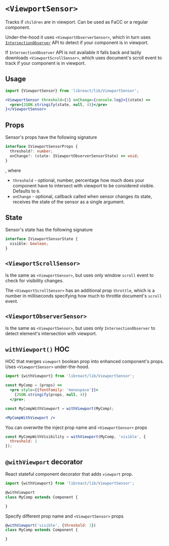 # `<ViewportSensor>`

Tracks if `children` are in viewport. Can be used as FaCC or a regular component.

Under-the-hood it uses `<ViewportObserverSensor>`, which in turn uses [`IntersectionObserver`](https://developer.mozilla.org/en-US/docs/Web/API/IntersectionObserver) API
to detect if your component is in viewport.

If `IntersectionObserver` API is not available it falls back and lazily downloads `<ViewportScrollSensor>`,
which uses document's scroll event to track if your component is in viewport.

## Usage

```jsx
import {ViewportSensor} from 'libreact/lib/ViewportSensor';

<ViewportSensor threshold={1} onChange={console.log}>{(state) =>
  <pre>{JSON.stringify(state, null, 4)}</pre>
}</ViewportSensor>
```

## Props

Sensor's props have the following signature

```ts
interface IViewportSensorProps {
  threshold?: number;
  onChange?: (state: IViewportObserverSensorState) => void;
}
```

, where

  - `threshold` - optional, number, percentage how much does your component have to intersect with viewport
  to be considered visible. Defaults to `0`.
  - `onChange` - optional, callback called when sensor changes its state, receives the state of the sensor as
  a single argument.

## State

Sensor's state has the following signature

```ts
interface IViewportSensorState {
  visible: boolean;
}
```


## `<ViewportScrollSensor>`

Is the same as `<ViewportSensor>`, but uses only window `scroll` event to check for visibility changes.

The `<ViewportScrollSensor>` has an additional prop `throttle`, which is a number in milliseconds specifying
how much to throttle document's `scroll` event.


## `<ViewportObserverSensor>`

Is the same as `<ViewportSensor>`, but uses only `IntersectionObserver` to detect element's intersection
with viewport.


## `withViewport()` HOC

HOC that merges `viewport` boolean prop into enhanced component's props. Uses `<ViewportSensor>` under-the-hood.

```jsx
import {withViewport} from 'libreact/lib/ViewportSensor';

const MyComp = (props) =>
  <pre style={{fontFamily: 'monospace'}}>
    {JSON.stringify(props, null, 4)}
  </pre>;

const MyCompWithViewport = withViewport(MyComp);

<MyCompWithViewport />
```

You can overwrite the inject prop name and `<ViewportSensor>` props

```js
const MyCompWithVisibility = withViewport(MyComp, 'visible', {
  threshold: 1
});
```


## `@withViewport` decorator

React stateful component decorator that adds `viewport` prop.

```js
import {withViewport} from 'libreact/lib/ViewportSensor';

@withViewport
class MyComp extends Component {

}
```

Specify different prop name and `<ViewportSensor>` props

```js
@withViewport('visible', {threshold: 1})
class MyComp extends Component {

}
```
